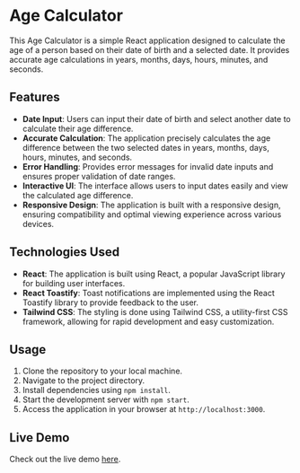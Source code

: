 # Age Calculator

This Age Calculator is a simple React application designed to calculate the age of a person based on their date of birth and a selected date. It provides accurate age calculations in years, months, days, hours, minutes, and seconds.

## Features

- **Date Input**: Users can input their date of birth and select another date to calculate their age difference.
- **Accurate Calculation**: The application precisely calculates the age difference between the two selected dates in years, months, days, hours, minutes, and seconds.
- **Error Handling**: Provides error messages for invalid date inputs and ensures proper validation of date ranges.
- **Interactive UI**: The interface allows users to input dates easily and view the calculated age difference.
- **Responsive Design**: The application is built with a responsive design, ensuring compatibility and optimal viewing experience across various devices.

## Technologies Used

- **React**: The application is built using React, a popular JavaScript library for building user interfaces.
- **React Toastify**: Toast notifications are implemented using the React Toastify library to provide feedback to the user.
- **Tailwind CSS**: The styling is done using Tailwind CSS, a utility-first CSS framework, allowing for rapid development and easy customization.

## Usage

1. Clone the repository to your local machine.
2. Navigate to the project directory.
3. Install dependencies using `npm install`.
4. Start the development server with `npm start`.
5. Access the application in your browser at `http://localhost:3000`.

## Live Demo

Check out the live demo [here](https://aquamarine-banoffee-5ab3a1.netlify.app/).

